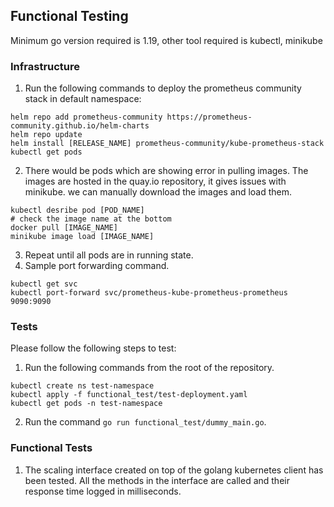 ## Functional Testing
Minimum go version required is 1.19, other tool required is kubectl, minikube

### Infrastructure
1. Run the following commands to deploy the prometheus community stack in default namespace:
```
helm repo add prometheus-community https://prometheus-community.github.io/helm-charts
helm repo update
helm install [RELEASE_NAME] prometheus-community/kube-prometheus-stack
kubectl get pods
```
2. There would be pods which are showing error in pulling images. The images are hosted in the quay.io repository, it gives issues with minikube. we can manually download the images and load them.
```
kubectl desribe pod [POD_NAME]
# check the image name at the bottom
docker pull [IMAGE_NAME]
minikube image load [IMAGE_NAME]
```
3. Repeat until all pods are in running state.
4. Sample port forwarding command.
```
kubectl get svc
kubectl port-forward svc/prometheus-kube-prometheus-prometheus 9090:9090
```

### Tests

Please follow the following steps to test:

1. Run the following commands from the root of the repository.
```
kubectl create ns test-namespace
kubectl apply -f functional_test/test-deployment.yaml
kubectl get pods -n test-namespace
```
2. Run the command `go run functional_test/dummy_main.go`.

### Functional Tests
1. The scaling interface created on top of the golang kubernetes client has been tested. All the methods in the interface are called and their response time logged in milliseconds.

